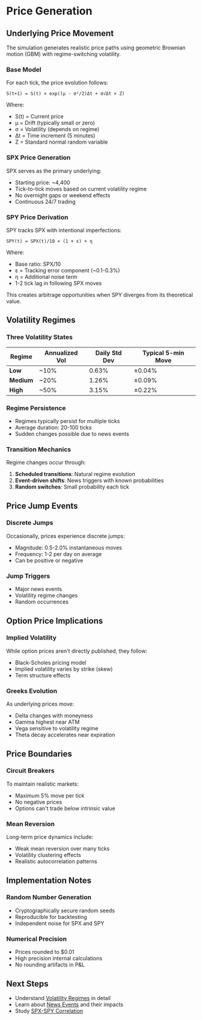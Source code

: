 # Price Generation

## Underlying Price Movement

The simulation generates realistic price paths using geometric Brownian motion (GBM) with regime-switching volatility.

### Base Model

For each tick, the price evolution follows:

```
S(t+1) = S(t) × exp((μ - σ²/2)Δt + σ√Δt × Z)
```

Where:
- S(t) = Current price
- μ = Drift (typically small or zero)
- σ = Volatility (depends on regime)
- Δt = Time increment (5 minutes)
- Z = Standard normal random variable

### SPX Price Generation

SPX serves as the primary underlying:
- Starting price: ~4,400
- Tick-to-tick moves based on current volatility regime
- No overnight gaps or weekend effects
- Continuous 24/7 trading

### SPY Price Derivation

SPY tracks SPX with intentional imperfections:

```
SPY(t) = SPX(t)/10 × (1 + ε) + η
```

Where:
- Base ratio: SPX/10
- ε = Tracking error component (~0.1-0.3%)
- η = Additional noise term
- 1-2 tick lag in following SPX moves

This creates arbitrage opportunities when SPY diverges from its theoretical value.

## Volatility Regimes

### Three Volatility States

| Regime | Annualized Vol | Daily Std Dev | Typical 5-min Move |
|--------|----------------|---------------|-------------------|
| **Low** | ~10% | 0.63% | ±0.04% |
| **Medium** | ~20% | 1.26% | ±0.09% |
| **High** | ~50% | 3.15% | ±0.22% |

### Regime Persistence

- Regimes typically persist for multiple ticks
- Average duration: 20-100 ticks
- Sudden changes possible due to news events

### Transition Mechanics

Regime changes occur through:
1. **Scheduled transitions**: Natural regime evolution
2. **Event-driven shifts**: News triggers with known probabilities
3. **Random switches**: Small probability each tick

## Price Jump Events

### Discrete Jumps

Occasionally, prices experience discrete jumps:
- Magnitude: 0.5-2.0% instantaneous moves
- Frequency: 1-2 per day on average
- Can be positive or negative

### Jump Triggers

- Major news events
- Volatility regime changes
- Random occurrences

## Option Price Implications

### Implied Volatility

While option prices aren't directly published, they follow:
- Black-Scholes pricing model
- Implied volatility varies by strike (skew)
- Term structure effects

### Greeks Evolution

As underlying prices move:
- Delta changes with moneyness
- Gamma highest near ATM
- Vega sensitive to volatility regime
- Theta decay accelerates near expiration

## Price Boundaries

### Circuit Breakers

To maintain realistic markets:
- Maximum 5% move per tick
- No negative prices
- Options can't trade below intrinsic value

### Mean Reversion

Long-term price dynamics include:
- Weak mean reversion over many ticks
- Volatility clustering effects
- Realistic autocorrelation patterns

## Implementation Notes

### Random Number Generation
- Cryptographically secure random seeds
- Reproducible for backtesting
- Independent noise for SPX and SPY

### Numerical Precision
- Prices rounded to $0.01
- High precision internal calculations
- No rounding artifacts in P&L

## Next Steps

- Understand [Volatility Regimes](volatility-regimes.md) in detail
- Learn about [News Events](news-events.md) and their impacts
- Study [SPX-SPY Correlation](correlation-model.md)